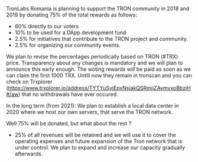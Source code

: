 TronLabs Romania is planning to support the TRON community in 2018 and 2019 by donating 75% of the total rewards as follows:
- 60% directly to our voters
- 10% to be used for a DApp development fund
- 2.5% for initiatives that contribute to the TRON project and community.
- 2.5% for organizing our community events.

We plan to revise the percentages periodically based on TRON (#TRX) price. Transparency about any changes is mandatory and we will plan to announce this early enough. The woting rewards will be paid as soon as we can claim the first 1000 TRX. Untill now they remain in tronscan and you can check on Trxplorer (https://www.trxplorer.io/address/TYTYuSyiEpxNsjakQSRmjiZAymvxoBbziH#/aw) that no withdrawals have ever occured.

In the long term (from 2021):
We plan to establish a local data center in 2020 where we host our own servers, that serve the TRON network.

Well 75% will be donated, but what about the rest ?
- 25% of all revenues will be retained and we will use it to cover the operating expenses and future expansion of the Tron network that is under control. We plan to expand and increase our capacity gradually afterwards.

